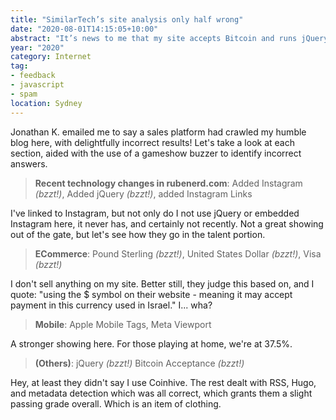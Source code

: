 ```yaml
---
title: "SimilarTech’s site analysis only half wrong"
date: "2020-08-01T14:15:05+10:00"
abstract: "It’s news to me that my site accepts Bitcoin and runs jQuery."
year: "2020"
category: Internet
tag:
- feedback
- javascript
- spam
location: Sydney
---
```

Jonathan K. emailed me to say a sales platform had crawled my humble blog here, with delightfully incorrect results! Let's take a look at each section, aided with the use of a gameshow buzzer to identify incorrect answers.

> **Recent technology changes in rubenerd.com**: Added Instagram *(bzzt!)*, Added jQuery *(bzzt!)*, added Instagram Links

I've linked to Instagram, but not only do I not use jQuery or embedded Instagram here, it never has, and certainly not recently. Not a great showing out of the gate, but let's see how they go in the talent portion.

> **ECommerce**: Pound Sterling *(bzzt!)*, United States Dollar *(bzzt!)*, Visa *(bzzt!)*   

I don't sell anything on my site. Better still, they judge this based on, and I quote: "using the $ symbol on their website - meaning it may accept payment in this currency used in Israel." I... wha?

> **Mobile**: Apple Mobile Tags, Meta Viewport   

A stronger showing here. For those playing at home, we're at 37.5%.

> **(Others)**: jQuery *(bzzt!)* Bitcoin Acceptance *(bzzt!)*

Hey, at least they didn't say I use Coinhive. The rest dealt with RSS, Hugo, and metadata detection which was all correct, which grants them a slight passing grade overall. Which is an item of clothing.

